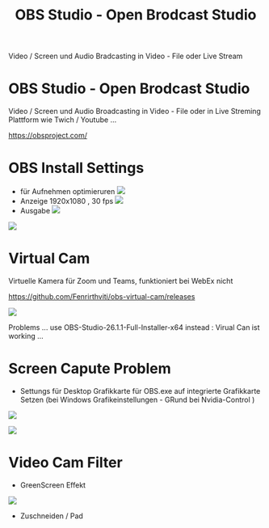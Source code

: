 ﻿---
layout: post
title: OBS Studio - Open Brodcast Studio 
categories: [OBS, Video, Broadcast]
tags: [OBS, Video, Broadcast]
--- 
Video / Screen und Audio Bradcasting in Video - File oder Live Stream 

# OBS Studio - Open Brodcast Studio 

Video / Screen und Audio Broadcasting in Video - File oder in Live Streming Plattform wie Twich / Youtube ...

<https://obsproject.com/> 

# OBS Install Settings 
- für Aufnehmen optimieruren 
![](../pic/2021-01-28-13-16-53-obs-settings.png)
- Anzeige 1920x1080 , 30 fps
![](../pic/2021-01-28-13-17-00-obs-settings.png)
- Ausgabe 
![](../pic/2021-01-28-13-17-14-obs-testergebnisse.png)

![](../pic/2021-01-28-13-18-49-mp4.png)

# Virtual Cam 
 
Virtuelle Kamera für Zoom und Teams, funktioniert bei WebEx nicht 

<https://github.com/Fenrirthviti/obs-virtual-cam/releases>

![](../pic/2021-01-28-obs-virtualcamClipboard01.png)

Problems ... use OBS-Studio-26.1.1-Full-Installer-x64 instead : Virual Can ist working ...

# Screen Capute Problem 
- Settungs für Desktop Grafikkarte für OBS.exe auf integrierte Grafikkarte Setzen (bei Windows Grafikeinstellungen - GRund bei Nvidia-Control )
  
![](../pic/2021-01-28-12-24-26.png)

![](../pic/2021-01-28-12-25-38.png)


# Video Cam Filter 
- GreenScreen Effekt 

![](../pic/2021-01-28-12-32-50.png)

- Zuschneiden / Pad 

